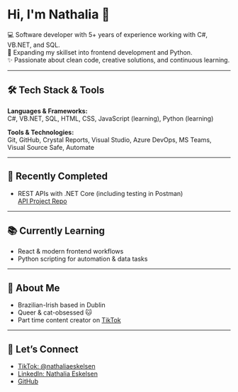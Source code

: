 # Hi, I'm Nathalia 👋

💻 Software developer with 5+ years of experience working with C#, VB.NET, and SQL.  
🌱 Expanding my skillset into frontend development and Python.  
✨ Passionate about clean code, creative solutions, and continuous learning.

---

## 🛠️ Tech Stack & Tools

**Languages & Frameworks:**  
C#, VB.NET, SQL, HTML, CSS, JavaScript (learning), Python (learning)

**Tools & Technologies:**  
Git, GitHub, Crystal Reports, Visual Studio, Azure DevOps, MS Teams, Visual Source Safe, Automate

---

## 📌 Recently Completed

- REST APIs with .NET Core (including testing in Postman)  
  [API Project Repo](https://github.com/nathaliaeskelsen/rest-api-dotnet-core) 

---

## 📚 Currently Learning

- React & modern frontend workflows  
- Python scripting for automation & data tasks

---

## 🐾 About Me

- Brazilian-Irish based in Dublin  
- Queer & cat-obsessed 🐱  
- Part time content creator on [TikTok](https://www.tiktok.com/@nathaliaeskelsen)

---

## 🔗 Let’s Connect

- [TikTok: @nathaliaeskelsen](https://www.tiktok.com/@nathaliaeskelsen)  
- [LinkedIn: Nathalia Eskelsen](https://www.linkedin.com/in/nathaliaeskelsen/)  
- [GitHub](https://github.com/nathaliaeskelsen)
